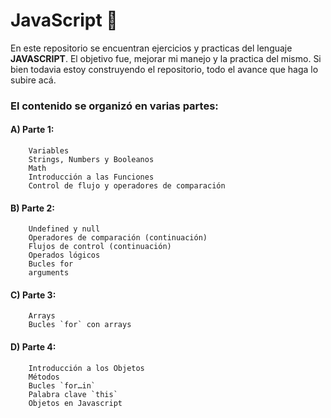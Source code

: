 # JavaScript  🤖

En este repositorio se encuentran ejercicios y practicas del lenguaje **JAVASCRIPT**.
El objetivo fue, mejorar mi manejo y la practica del mismo. Si bien todavia estoy construyendo el repositorio,
todo el avance que haga lo subire acá.

### El contenido se organizó en varias partes:

#### A) Parte 1:
        Variables
        Strings, Numbers y Booleanos
        Math
        Introducción a las Funciones
        Control de flujo y operadores de comparación

#### B) Parte 2:
        Undefined y null
        Operadores de comparación (continuación)
        Flujos de control (continuación)
        Operados lógicos
        Bucles for
        arguments

#### C) Parte 3:
        Arrays
        Bucles `for` con arrays

#### D) Parte 4:
        Introducción a los Objetos
        Métodos
        Bucles `for…in`
        Palabra clave `this`
        Objetos en Javascript

